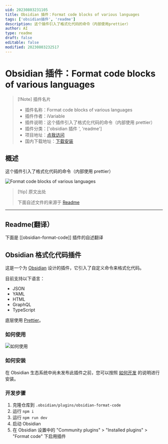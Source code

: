 ```yaml
---
uid: 20230803231105
title: Obsidian 插件：Format code blocks of various languages
tags: ['obsidian插件', 'readme']
description: 这个插件引入了格式化代码的命令（内部使用prettier）
author: AI
type: readme
draft: false
editable: false
modified: 20230803232517
---
```


# Obsidian 插件：Format code blocks of various languages

> [!Note] 插件名片
> - 插件名称：Format code blocks of various languages
> - 插件作者：iVariable
> - 插件说明：这个插件引入了格式化代码的命令（内部使用 prettier）
> - 插件分类：['obsidian 插件 ', 'readme']
> - 项目地址：[点我访问](https://github.com/iVariable/Obsidian-Format-Code)
> - 国内下载地址：[下载安装](https://pkmer.cn/products/plugin/pluginMarket/?obsidian-format-code)

## 概述

这个插件引入了格式化代码的命令（内部使用 prettier）

![Format code blocks of various languages](https://cdn.pkmer.cn/covers/obsidian-format-code.gif!pkmer)

> [!tip] 原文出处
>
>下面自述文件的来源于 [Readme](https://ghproxy.net/https://raw.githubusercontent.com/iVariable/Obsidian-Format-Code/master/README.md)
>

---

## Readme(翻译）

下面是 [[obsidian-format-code]] 插件的自述翻译

## Obsidian 格式化代码插件

这是一个为 [Obsidian](https://obsidian.md) 设计的插件，它引入了自定义命令来格式化代码。

目前支持以下语言：

- JSON
- YAML
- HTML
- GraphQL
- TypeScript

底层使用 [Prettier](https://github.com/prettier/prettier)。

### 如何使用

![如何使用](assets/obsidian-prettier-demo.gif)

### 如何安装

在 Obsidian 生态系统中尚未发布此插件之前，您可以按照 [如何开发](#how-to-develop) 的说明进行安装。

### 开发步骤

1. 克隆仓库到 `.obsidian/plugins/obsidian-format-code`
2. 运行 `npm i`
3. 运行 `npm run dev`
4. 启动 Obsidian
5. 在 Obsidian 设置中的 "Community plugins" > "Installed plugins" > "Format code" 下启用插件



